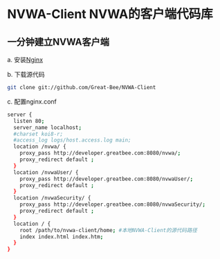 # NVWA-Client NVWA的客户端代码库

## 一分钟建立NVWA客户端

a. 安装[Nginx](http://nginx.org/en/download.html)

b. 下载源代码
```bash
git clone git://github.com/Great-Bee/NVWA-Client
```
c. 配置nginx.conf
```bash
server {
  listen 80;
  server_name localhost;
  #charset koi8-r;
  #access_log logs/host.access.log main;
  location /nvwa/ {
    proxy_pass http://developer.greatbee.com:8080/nvwa/; 
    proxy_redirect default ;
  }
  location /nvwaUser/ {
    proxy_pass http://developer.greatbee.com:8080/nvwaUser/; 
    proxy_redirect default ;
  }
  location /nvwaSecurity/ {
    proxy_pass http://developer.greatbee.com:8080/nvwaSecurity/; 
    proxy_redirect default ;
  }
  location / {
    root /path/to/nvwa-client/home; #本地NVWA-Client的源代码路径
    index index.html index.htm;
  }
}
```
